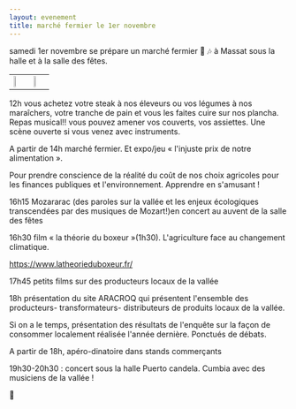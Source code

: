 ```yaml
---
layout: evenement
title: marché fermier le 1er novembre
---
```


samedi 1er novembre se prépare un marché fermier 🐂 🎶 à Massat sous la halle et à la salle des fêtes.

<table>
  <tr>
    <td style="border: none"><img src="/assets/media/Marché_forum_Producteur_consommateurpng.png" width="45%"></td>
    <td style="border: none"><img src="/assets/media/Marché_forum_Producteur_consommateur_2.png" width="45%"></td>
  </tr>
</table>

12h vous achetez votre steak à nos éleveurs ou vos légumes à nos maraîchers, votre tranche de pain et vous les faites cuire sur nos plancha. Repas musical!! vous pouvez amener vos couverts, vos assiettes. Une scène ouverte si vous venez avec instruments.

A partir de 14h marché fermier. Et expo/jeu « l'injuste prix de notre alimentation ».

Pour prendre conscience de la réalité du coût de nos choix agricoles pour les finances publiques et l'environnement. Apprendre en s'amusant !

16h15 Mozararac (des paroles sur la vallée et les enjeux écologiques transcendées par des musiques de Mozart!)en concert au auvent de la salle des fêtes

16h30 film « la théorie du boxeur »(1h30). L'agriculture face au changement climatique.

https://www.latheorieduboxeur.fr/

17h45 petits films sur des producteurs locaux de la vallée

18h présentation du site ARACROQ qui présentent l'ensemble des producteurs- transformateurs- distributeurs de produits locaux de la vallée.

Si on a le temps, présentation des résultats de l'enquête sur la façon de consommer localement réalisée l'année dernière. Ponctués de débats.

A partir de 18h, apéro-dinatoire dans stands commerçants

19h30-20h30 : concert sous la halle  Puerto candela. Cumbia avec des musiciens de la vallée !

🥳

